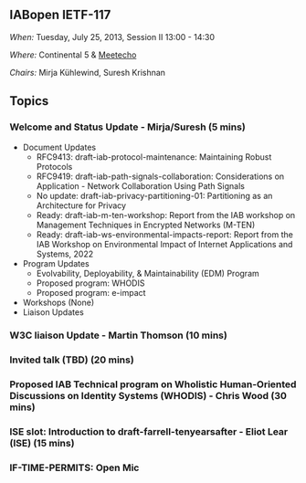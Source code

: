 ## IABopen IETF-117

*When:* Tuesday, July 25, 2013, Session II 13:00 - 14:30 

*Where:* Continental 5 & [Meetecho](https://meetings.conf.meetecho.com/ietf117/?group=iabopen&short=&item=1)

*Chairs:* Mirja Kühlewind, Suresh Krishnan 

## Topics

### Welcome and Status Update - Mirja/Suresh (5 mins)
* Document Updates
    - RFC9413: draft-iab-protocol-maintenance: Maintaining Robust Protocols
    - RFC9419: draft-iab-path-signals-collaboration: Considerations on Application - Network Collaboration Using Path Signals
    - No update: draft-iab-privacy-partitioning-01: Partitioning as an Architecture for Privacy
    - Ready: draft-iab-m-ten-workshop: Report from the IAB workshop on Management Techniques in Encrypted Networks (M-TEN)
    - Ready: draft-iab-ws-environmental-impacts-report: Report from the IAB Workshop on Environmental Impact of Internet Applications and Systems, 2022
* Program Updates
    - Evolvability, Deployability, & Maintainability (EDM) Program
    - Proposed program: WHODIS
    - Proposed program: e-impact
* Workshops (None)
* Liaison Updates
  
### W3C liaison Update - Martin Thomson (10 mins)

### Invited talk (TBD) (20 mins)

### Proposed IAB Technical program on Wholistic Human-Oriented Discussions on Identity Systems (WHODIS) - Chris Wood (30 mins)

### ISE slot: Introduction to draft-farrell-tenyearsafter - Eliot Lear (ISE) (15 mins)

### IF-TIME-PERMITS: Open Mic

